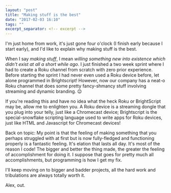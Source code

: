 ```yaml
---
layout: "post"
title: "Making stuff is the best"
date: "2017-02-03 16:10"
tags: ""
excerpt_separator: <!-- excerpt -->
---
```


I'm just home from work, it's just gone four o'clock (I finish early because I start early), and I'd like to explain why making stuff is the best.<!-- excerpt -->

When I say _making stuff_, I mean _willing something new into existence which didn't exist at all a short while ago_. I just finished a two week sprint where I had to create a Roku channel from scratch with zero prior experience. Before starting the sprint I had never even used a Roku device before, let alone programmed in Brightscript! However, now our company has a neat-o Roku channel that does some pretty fancy-shmancy stuff involving streaming and dynamic branding. :wink:

If you're reading this and have no idea what the heck Roku or BrightScript may be, allow me to enlighten you. A Roku device is a streaming dongle that you plug into your telly, just like a Chromecast device; Brightscript is the special-snowflake scripting language used to write apps for Roku devices, just like HTML and Javascript for Chromecast devices!

Back on topic: My point is that the feeling of making something that you perhaps struggled with at first but is now fully-fledged and functioning properly is a fantastic feeling. It's elation that lasts all day. It's most of the reason I code! The bigger and better the thing made, the greater the feeling of accomplishment for doing it. I suppose that goes for pretty much all accomplishments, but programming is how I get my fix.

I'll keep moving on to bigger and badder projects, all the hard work and tribulations are always totally worth it.

Alex, out.
